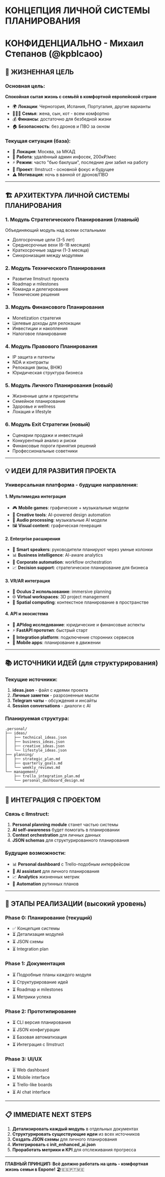 # КОНЦЕПЦИЯ ЛИЧНОЙ СИСТЕМЫ ПЛАНИРОВАНИЯ
# КОНФИДЕНЦИАЛЬНО - Михаил Степанов (@kpblcaoo)

## 🎯 ЖИЗНЕННАЯ ЦЕЛЬ

### Основная цель:
**Спокойная сытая жизнь с семьёй в комфортной европейской стране**
- 🌍 **Локации**: Черногория, Испания, Португалия, другие варианты
- 👨‍👩‍👦 **Семья**: жена, сын, кот - всем комфортно
- 💰 **Финансы**: достаточно для безбедной жизни
- 🏠 **Безопасность**: без дронов и ПВО за окном

### Текущая ситуация (база):
- 📍 **Локация**: Москва, за МКАД
- 💼 **Работа**: удалённый админ инфосек, 200к₽/мес
- ⚡ **Режим**: часто "бью баклуши", последние дни забил на работу
- 🚀 **Проект**: llmstruct - основной фокус и будущее
- ⚠️ **Мотивация**: ночь в ванной от дронов/ПВО

---

## 🏗️ АРХИТЕКТУРА ЛИЧНОЙ СИСТЕМЫ ПЛАНИРОВАНИЯ

### 1. **Модуль Стратегического Планирования** (главный)
Объединяющий модуль над всеми остальными
- Долгосрочные цели (3-5 лет)
- Среднесрочные вехи (6-18 месяцев)  
- Краткосрочные задачи (1-3 месяца)
- Синхронизация между модулями

### 2. **Модуль Технического Планирования**
- Развитие llmstruct проекта
- Roadmap и milestones
- Команда и делегирование
- Технические решения

### 3. **Модуль Финансового Планирования**
- Monetization стратегия
- Целевые доходы для релокации
- Инвестиции и накопления
- Налоговое планирование

### 4. **Модуль Правового Планирования**
- IP защита и патенты
- NDA и контракты
- Релокация (визы, ВНЖ)
- Юридическая структура бизнеса

### 5. **Модуль Личного Планирования** (новый)
- Жизненные цели и приоритеты
- Семейное планирование
- Здоровье и wellness
- Локация и lifestyle

### 6. **Модуль Exit Стратегии** (новый)
- Сценарии продажи и инвестиций
- Конкурентный анализ и риски
- Финансовые пороги принятия решений
- Профессиональные советники

---

## 💡 ИДЕИ ДЛЯ РАЗВИТИЯ ПРОЕКТА

### Универсальная платформа - будущие направления:

#### 1. **Мультимедиа интеграция**
- 🎮 **Mobile games**: графические + музыкальные модели
- 🎨 **Creative tools**: AI-powered design automation
- 🎵 **Audio processing**: музыкальные AI модели
- 🖼️ **Visual content**: графическая генерация

#### 2. **Enterprise расширения**
- 🎤 **Smart speakers**: руководители планируют через умные колонки
- 📊 **Business intelligence**: AI-aware analytics
- 🤖 **Corporate automation**: workflow orchestration
- 📈 **Decision support**: стратегическое планирование для бизнеса

#### 3. **VR/AR интеграция**
- 🥽 **Oculus 2 использование**: immersive planning
- 🌐 **Virtual workspaces**: 3D project management
- 🎯 **Spatial computing**: контекстное планирование в пространстве

#### 4. **API и экосистема**
- 🔌 **APIdog исследование**: юридические и финансовые аспекты
- ⚡ **FastAPI прототип**: быстрый старт
- 🔗 **Integration platform**: подключение сторонних сервисов
- 📱 **Mobile apps**: планирование в движении

---

## 📚 ИСТОЧНИКИ ИДЕЙ (для структурирования)

### Текущие источники:
1. **ideas.json** - файл с идеями проекта
2. **Личные заметки** - разрозненные мысли
3. **Telegram чаты** - обсуждения и инсайты
4. **Session conversations** - диалоги с AI

### Планируемая структура:
```
.personal/
├── ideas/
│   ├── technical_ideas.json
│   ├── business_ideas.json
│   ├── creative_ideas.json
│   └── lifestyle_ideas.json
├── planning/
│   ├── strategic_plan.md
│   ├── quarterly_goals.md
│   └── weekly_reviews.md
└── management/
    ├── trello_integration_plan.md
    └── personal_dashboard_design.md
```

---

## 🎯 ИНТЕГРАЦИЯ С ПРОЕКТОМ

### Связь с llmstruct:
1. **Personal planning module** станет частью системы
2. **AI self-awareness** будет помогать в планировании
3. **Context orchestration** для личных данных
4. **JSON schemas** для структурированного планирования

### Будущие возможности:
- 📊 **Personal dashboard** с Trello-подобным интерфейсом
- 🤖 **AI assistant** для личного планирования
- 📈 **Analytics** жизненных метрик
- 🔄 **Automation** рутинных планов

---

## 🚀 ЭТАПЫ РЕАЛИЗАЦИИ (высокий уровень)

### Phase 0: Планирование (текущий)
- ✅ Концепция системы
- ⏳ Детализация модулей
- ⏳ JSON схемы
- ⏳ Integration plan

### Phase 1: Документация
- ⏳ Подробные планы каждого модуля
- ⏳ Структурирование идей
- ⏳ Roadmap и milestones
- ⏳ Метрики успеха

### Phase 2: Прототипирование  
- ⏳ CLI версия планирования
- ⏳ JSON конфигурации
- ⏳ Базовая автоматизация
- ⏳ Интеграция с llmstruct

### Phase 3: UI/UX
- ⏳ Web dashboard
- ⏳ Mobile interface
- ⏳ Trello-like boards
- ⏳ AI chat interface

---

## 📋 IMMEDIATE NEXT STEPS

1. **Детализировать каждый модуль** в отдельных документах
2. **Структурировать существующие идеи** из всех источников
3. **Создать JSON схемы** для личного планирования
4. **Интегрировать с init_enhanced_ai.json**
5. **Проработать метрики и KPI** для отслеживания прогресса

---

**ГЛАВНЫЙ ПРИНЦИП: Всё должно работать на цель - комфортная жизнь семьи в Европе!** 🏖️🇪🇸🇵🇹🇲🇪
